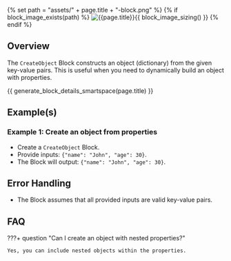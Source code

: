 {% set path = "assets/" + page.title + "-block.png" %}
{% if block_image_exists(path) %}
![{{page.title}}]({{path}}){{ block_image_sizing() }}
{% endif %}

## Overview
The `CreateObject` Block constructs an object (dictionary) from the given key-value pairs. This is useful when you need to dynamically build an object with properties.

{{ generate_block_details_smartspace(page.title) }}

## Example(s)

### Example 1: Create an object from properties
- Create a `CreateObject` Block.
- Provide inputs: `{"name": "John", "age": 30}`.
- The Block will output: `{"name": "John", "age": 30}`.

## Error Handling
- The Block assumes that all provided inputs are valid key-value pairs.

## FAQ

???+ question "Can I create an object with nested properties?"

    Yes, you can include nested objects within the properties.